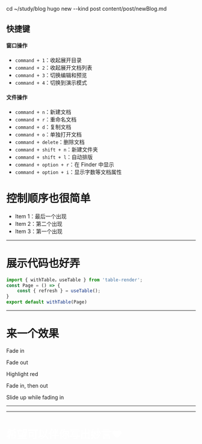 cd ~/study/blog
hugo new --kind post content/post/newBlog.md
## 快捷键

#### 窗口操作

- `command + 1`：收起展开目录
- `command + 2`：收起展开文档列表
- `command + 3`：切换编辑和预览
- `command + 4`：切换到演示模式

#### 文件操作

- `command + n`：新建文档
- `command + r`：重命名文档
- `command + d`：复制文档
- `command + o`：单独打开文档
- `command + delete`：删除文档
- `command + shift + n`：新建文件夹
- `command + shift + l`：自动排版
- `command + option + r`：在 Finder 中显示
- `command + option + i`：显示字数等文档属性


# 控制顺序也很简单

- Item 1：最后一个出现 <!-- .element: class="fragment" data-fragment-index="3" -->
- Item 2：第二个出现 <!-- .element: class="fragment" data-fragment-index="2" -->
- Item 3：第一个出现 <!-- .element: class="fragment" data-fragment-index="1" -->

---

# 展示代码也好弄

```js [1|2-4|5]
import { withTable，useTable } from 'table-render';
const Page = () => {
    const { refresh } = useTable();
}
export default withTable(Page)
```

---

# 来一个效果

<p class="fragment">Fade in</p>
<p class="fragment fade-out">Fade out</p>
<p class="fragment highlight-red">Highlight red</p>
<p class="fragment fade-in-then-out">Fade in, then out</p>
<p class="fragment fade-up">Slide up while fading in</p>

---

<!-- .slide: data-background-iframe="https://miaoyan.app/" -->
<!-- .slide: data-background-interactive -->

---

<!-- .slide: data-background-gradient="radial-gradient(#36563C, #4A674F)" -->
<h1 style="color:#fff">希望可以伴你写出妙言❤️</h1>
